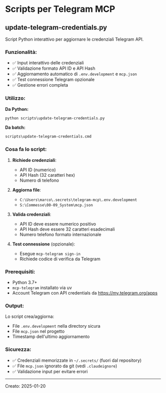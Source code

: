 # Scripts per Telegram MCP

## update-telegram-credentials.py

Script Python interattivo per aggiornare le credenziali Telegram API.

### Funzionalità:
- ✅ Input interattivo delle credenziali
- ✅ Validazione formato API ID e API Hash
- ✅ Aggiornamento automatico di `.env.development` e `mcp.json`
- ✅ Test connessione Telegram opzionale
- ✅ Gestione errori completa

### Utilizzo:

**Da Python:**
```cmd
python scripts\update-telegram-credentials.py
```

**Da batch:**
```cmd
scripts\update-telegram-credentials.cmd
```

### Cosa fa lo script:

1. **Richiede credenziali**:
   - API ID (numerico)
   - API Hash (32 caratteri hex)
   - Numero di telefono

2. **Aggiorna file**:
   - `C:\Users\marco\.secrets\telegram-mcp\.env.development`
   - `S:\Commesse\00-09_System\mcp.json`

3. **Valida credenziali**:
   - API ID deve essere numerico positivo
   - API Hash deve essere 32 caratteri esadecimali
   - Numero telefono formato internazionale

4. **Test connessione** (opzionale):
   - Esegue `mcp-telegram sign-in`
   - Richiede codice di verifica da Telegram

### Prerequisiti:

- Python 3.7+
- `mcp-telegram` installato via uv
- Account Telegram con API credentials da https://my.telegram.org/apps

### Output:

Lo script crea/aggiorna:
- File `.env.development` nella directory sicura
- File `mcp.json` nel progetto
- Timestamp dell'ultimo aggiornamento

### Sicurezza:

- ✅ Credenziali memorizzate in `~/.secrets/` (fuori dal repository)
- ✅ File `mcp.json` ignorato da git (vedi `.claudeignore`)
- ✅ Validazione input per evitare errori

---
Creato: 2025-01-20